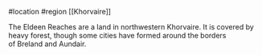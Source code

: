  #location #region [[Khorvaire]]

The Eldeen Reaches are a land in northwestern Khorvaire. It is covered by heavy forest, though some cities have formed around the borders of Breland and Aundair.
